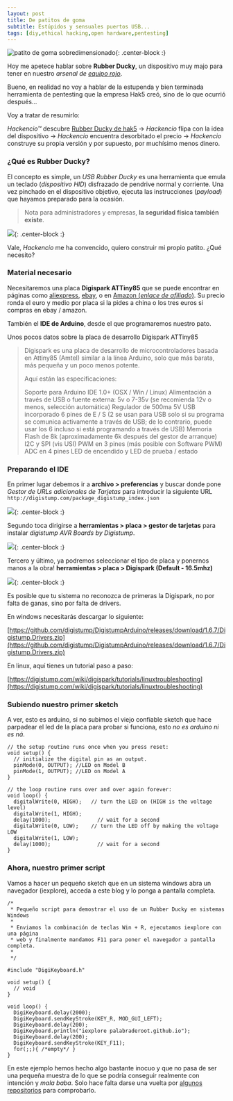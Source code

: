 ```yaml
---
layout: post
title: De patitos de goma
subtitle: Estúpidos y sensuales puertos USB...
tags: [diy,ethical hacking,open hardware,pentesting]
---
```


![patito de goma sobredimensionado](https://i.imgur.com/Cfak1lC.jpg){: .center-block :}

Hoy me apetece hablar sobre **Rubber Ducky**, un dispositivo muy majo para tener en nuestro *arsenal de [equipo rojo](https://www.viewnext.com/que-es-un-red-team/)*.

Bueno, en realidad no voy a hablar de la estupenda y bien terminada herramienta de pentesting que la empresa Hak5 creó, sino de lo que ocurrió después...

Voy a tratar de resumirlo:

*Hackencio™* descubre [Rubber Ducky de hak5](https://shop.hak5.org/products/usb-rubber-ducky-deluxe) → *Hackencio* flipa con la idea del dispositivo → *Hackencio* encuentra desorbitado el precio → *Hackencio* construye su propia versión y por supuesto, por muchísimo menos dinero.

### ¿Qué es Rubber Ducky?

El concepto es simple, un *USB Rubber Ducky* es una herramienta que emula un teclado (*dispositivo HID*) disfrazado de pendrive normal y corriente. Una vez pinchado en el dispositivo objetivo, ejecuta las instrucciones (*payload*) que hayamos preparado para la ocasión.

>  Nota para administradores y empresas, **la seguridad física también existe**.

![](https://i.imgur.com/oj80Row.jpg){: .center-block :}



Vale, *Hackencio* me ha convencido, quiero construir mi propio patito. ¿Qué necesito?

### Material necesario

Necesitaremos una placa **Digispark ATTiny85** que se puede encontrar en páginas como [aliexpress](https://es.aliexpress.com/wholesale?catId=0&initiative_id=SB_20191004102534&SearchText=attiny85&switch_new_app=y), [ebay](https://www.ebay.es/sch/i.html?_from=R40&_trksid=m570.l1313&_nkw=digispark+attiny85&_sacat=0), o en [Amazon (*enlace de afiliado*)](https://amzn.to/2AHdSIb). Su precio ronda el euro y medio por placa si la pides a china o los tres euros si compras en ebay / amazon. 

También el **IDE de Arduino**, desde el que programaremos nuestro pato.

Unos pocos datos sobre la placa de desarrollo Digispark ATTiny85

> Digispark es una placa de desarrollo de microcontroladores basada en Attiny85 (Amtel) similar a la línea Arduino, solo que más barata, más pequeña y un poco menos potente. 
>
> Aquí están las especificaciones:
>
> Soporte para Arduino IDE 1.0+ (OSX / Win / Linux)
> Alimentación a través de USB o fuente externa: 5v o 7-35v (se recomienda 12v o menos, selección automática)
> Regulador de 500ma 5V
> USB incorporado
> 6 pines de E / S (2 se usan para USB solo si su programa se comunica activamente a través de USB; de lo contrario, puede usar los 6 incluso si está programando a través de USB)
> Memoria Flash de 8k (aproximadamente 6k después del gestor de arranque)
> I2C y SPI (vis USI)
> PWM en 3 pines (más posible con Software PWM)
> ADC en 4 pines
> LED de encendido y LED de prueba / estado



### Preparando el IDE

En primer lugar debemos ir a **archivo > preferencias** y buscar donde pone *Gestor de URLs adicionales de Tarjetas* para introducir la siguiente URL `http://digistump.com/package_digistump_index.json`

![](https://i.imgur.com/aggV2FU.png){: .center-block :}

Segundo toca dirigirse a **herramientas > placa > gestor de tarjetas** para instalar *digistump AVR Boards by Digistump*.

![](https://i.imgur.com/g3z1UkJ.png){: .center-block :}

Tercero y último, ya podremos seleccionar el tipo de placa y ponernos manos a la obra! **herramientas > placa > Digispark (Default - 16.5mhz)**

![](https://i.imgur.com/SG4bOJw.png){: .center-block :}

Es posible que tu sistema no reconozca de primeras la Digispark, no por falta de ganas, sino por falta de drivers. 

En windows necesitarás descargar lo siguiente: 

[https://github.com/digistump/DigistumpArduino/releases/download/1.6.7/Digistump.Drivers.zip](https://github.com/digistump/DigistumpArduino/releases/download/1.6.7/Digistump.Drivers.zip)

En linux, aquí tienes un tutorial paso a paso:

[https://digistump.com/wiki/digispark/tutorials/linuxtroubleshooting](https://digistump.com/wiki/digispark/tutorials/linuxtroubleshooting)

### Subiendo nuestro primer sketch

A ver, esto es arduino, si no subimos el viejo confiable sketch que hace parpadear el led de la placa para probar si funciona, esto *no es arduino ni es ná*.

```
// the setup routine runs once when you press reset:
void setup() {                
  // initialize the digital pin as an output.
  pinMode(0, OUTPUT); //LED on Model B
  pinMode(1, OUTPUT); //LED on Model A   
}

// the loop routine runs over and over again forever:
void loop() {
  digitalWrite(0, HIGH);   // turn the LED on (HIGH is the voltage level)
  digitalWrite(1, HIGH);
  delay(1000);               // wait for a second
  digitalWrite(0, LOW);    // turn the LED off by making the voltage LOW
  digitalWrite(1, LOW); 
  delay(1000);               // wait for a second
}
```

 ### Ahora, nuestro primer script

Vamos a hacer un pequeño sketch que en un sistema windows abra un navegador (iexplore), acceda a este blog y lo ponga a pantalla completa.

```
/*
 * Pequeño script para demostrar el uso de un Rubber Ducky en sistemas Windows
 * 
 * Enviamos la combinación de teclas Win + R, ejecutamos iexplore con una página 
 * web y finalmente mandamos F11 para poner el navegador a pantalla completa.
 * 
 */

#include "DigiKeyboard.h"

void setup() {
  // void
}

void loop() {
  DigiKeyboard.delay(2000);
  DigiKeyboard.sendKeyStroke(KEY_R, MOD_GUI_LEFT);
  DigiKeyboard.delay(200);
  DigiKeyboard.println("iexplore palabraderoot.github.io");
  DigiKeyboard.delay(200);
  DigiKeyboard.sendKeyStroke(KEY_F11);
  for(;;){ /*empty*/ }
}
```

En este ejemplo hemos hecho algo bastante inocuo y que no pasa de ser una pequeña muestra de lo que se podría conseguir realmente con intención y *mala baba*. Solo hace falta darse una vuelta por [algunos repositorios](https://github.com/search?q=rubber+ducky+digispark+scripts) para comprobarlo.